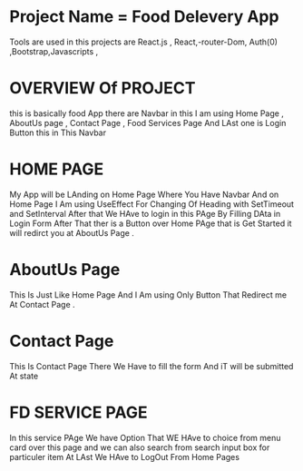  # Project Name = Food Delevery App #
Tools are used in this projects are React.js , React,-router-Dom, Auth(0) ,Bootstrap,Javascripts ,

 # OVERVIEW Of PROJECT #
this is basically food App there are Navbar in this 
I am using Home Page , AboutUs page , Contact Page , Food Services Page And LAst one is Login Button this in This Navbar

# HOME PAGE #
My App will be LAnding on Home Page Where You Have Navbar And on Home Page I Am using UseEffect For Changing Of Heading with SetTimeout and SetInterval After that We HAve to login in this PAge By Filling DAta in Login Form
After That ther is a Button over Home PAge that is Get Started it will redirct you at AboutUs Page .

# AboutUs Page #
This Is Just Like Home Page And I Am using Only Button That Redirect me At Contact Page .

# Contact Page # 
This Is Contact Page There We Have to fill the form And iT will be submitted At state

# FD SERVICE PAGE #
In this service PAge We have Option That WE HAve to choice from menu card over this page and we can also search from search input box for particuler item
At LAst We HAve to LogOut From Home Pages  